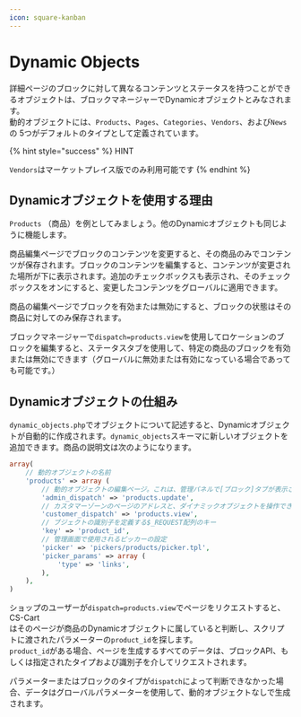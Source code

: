 ```yaml
---
icon: square-kanban
---
```


# Dynamic Objects

詳細ページのブロックに対して異なるコンテンツとステータスを持つことができるオブジェクトは、ブロックマネージャーでDynamicオブジェクトとみなされます。\
動的オブジェクトには、`Products`、`Pages`、`Categories`、`Vendors`、および`News`の 5つがデフォルトのタイプとして定義されています。

{% hint style="success" %}
HINT

`Vendors`はマーケットプレイス版でのみ利用可能です
{% endhint %}

## Dynamicオブジェクトを使用する理由

`Products` （商品）を例としてみましょう。他のDynamicオブジェクトも同じように機能します。

商品編集ページでブロックのコンテンツを変更すると、その商品のみでコンテンツが保存されます。ブロックのコンテンツを編集すると、コンテンツが変更された場所が下に表示されます。追加のチェックボックスも表示され、そのチェックボックスをオンにすると、変更したコンテンツをグローバルに適用できます。

商品の編集ページでブロックを有効または無効にすると、ブロックの状態はその商品に対してのみ保存されます。

ブロックマネージャーで`dispatch=products.view`を使用してロケーションのブロックを編集すると、ステータスタブを使用して、特定の商品のブロックを有効または無効にできます（グローバルに無効または有効になっている場合であっても可能です。）

## Dynamicオブジェクトの仕組み

`dynamic_objects.php`でオブジェクトについて記述すると、Dynamicオブジェクトが自動的に作成されます。`dynamic_objects`スキーマに新しいオブジェクトを追加できます。商品の説明文は次のようになります。

```php
array(
    // 動的オブジェクトの名前
    'products' => array (
        // 動的オブジェクトの編集ページ。これは、管理パネルで[ブロック]タブが表示されるページです。
        'admin_dispatch' => 'products.update',
        // カスタマーゾーンのページのアドレスと、ダイナミックオブジェクトを操作できるブロックコントロールペイン
        'customer_dispatch' => 'products.view',
        // ブジェクトの識別子を定義する$_REQUEST配列のキー 
        'key' => 'product_id',
        // 管理画面で使用されるピッカーの設定
        'picker' => 'pickers/products/picker.tpl',
        'picker_params' => array (
            'type' => 'links',
        ),
    ),
)
```

ショップのユーザーが`dispatch=products.view`でページをリクエストすると、CS-Cart\
はそのページが商品のDynamicオブジェクトに属していると判断し、スクリプトに渡されたパラメーターの`product_id`を探します。\
`product_id`がある場合、ページを生成するすべてのデータは、ブロックAPI、もしくは指定されたタイプおよび識別子を介してリクエストされます。

パラメーターまたはブロックのタイプが`dispatch`によって判断できなかった場合、データはグローバルパラメーターを使用して、動的オブジェクトなしで生成されます。
